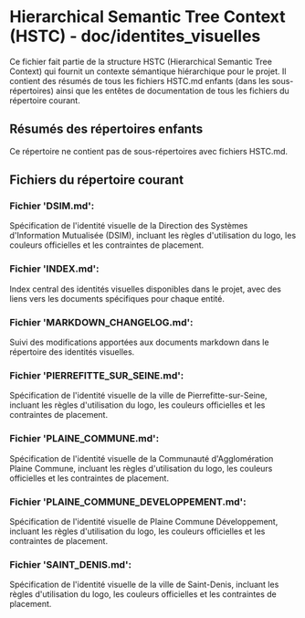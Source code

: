 # Hierarchical Semantic Tree Context (HSTC) - doc/identites_visuelles

Ce fichier fait partie de la structure HSTC (Hierarchical Semantic Tree Context) qui fournit un contexte sémantique hiérarchique pour le projet. Il contient des résumés de tous les fichiers HSTC.md enfants (dans les sous-répertoires) ainsi que les entêtes de documentation de tous les fichiers du répertoire courant.

## Résumés des répertoires enfants

Ce répertoire ne contient pas de sous-répertoires avec fichiers HSTC.md.

## Fichiers du répertoire courant

### Fichier 'DSIM.md':
Spécification de l'identité visuelle de la Direction des Systèmes d'Information Mutualisée (DSIM), incluant les règles d'utilisation du logo, les couleurs officielles et les contraintes de placement.

### Fichier 'INDEX.md':
Index central des identités visuelles disponibles dans le projet, avec des liens vers les documents spécifiques pour chaque entité.

### Fichier 'MARKDOWN_CHANGELOG.md':
Suivi des modifications apportées aux documents markdown dans le répertoire des identités visuelles.

### Fichier 'PIERREFITTE_SUR_SEINE.md':
Spécification de l'identité visuelle de la ville de Pierrefitte-sur-Seine, incluant les règles d'utilisation du logo, les couleurs officielles et les contraintes de placement.

### Fichier 'PLAINE_COMMUNE.md':
Spécification de l'identité visuelle de la Communauté d'Agglomération Plaine Commune, incluant les règles d'utilisation du logo, les couleurs officielles et les contraintes de placement.

### Fichier 'PLAINE_COMMUNE_DEVELOPPEMENT.md':
Spécification de l'identité visuelle de Plaine Commune Développement, incluant les règles d'utilisation du logo, les couleurs officielles et les contraintes de placement.

### Fichier 'SAINT_DENIS.md':
Spécification de l'identité visuelle de la ville de Saint-Denis, incluant les règles d'utilisation du logo, les couleurs officielles et les contraintes de placement.
